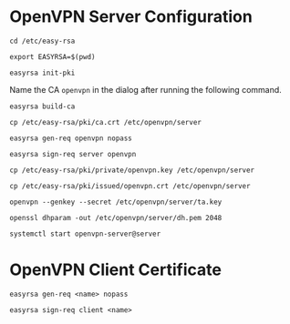 # OpenVPN Server Configuration

`cd /etc/easy-rsa`

`export EASYRSA=$(pwd)`

`easyrsa init-pki`

Name the CA `openvpn` in the dialog after running the following command.

`easyrsa build-ca`

`cp /etc/easy-rsa/pki/ca.crt /etc/openvpn/server`

`easyrsa gen-req openvpn nopass`

`easyrsa sign-req server openvpn`

`cp /etc/easy-rsa/pki/private/openvpn.key /etc/openvpn/server`

`cp /etc/easy-rsa/pki/issued/openvpn.crt /etc/openvpn/server`

`openvpn --genkey --secret /etc/openvpn/server/ta.key`

`openssl dhparam -out /etc/openvpn/server/dh.pem 2048`

`systemctl start openvpn-server@server`

# OpenVPN Client Certificate

`easyrsa gen-req <name> nopass`

`easyrsa sign-req client <name>`
